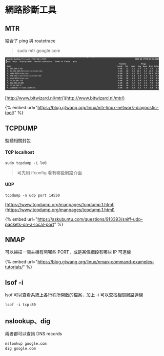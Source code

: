# 網路診斷工具

## MTR

結合了 ping 與 routetrace

> sudo mtr google.com

![](../.gitbook/assets/ying-mu-kuai-zhao-20200817-shang-wu-10.03.35.png)

[http://www.bitwizard.nl/mtr/](http://www.bitwizard.nl/mtr/)

{% embed url="https://blog.gtwang.org/linux/mtr-linux-network-diagnostic-tool/" %}

## TCPDUMP

監聽相關封包

#### TCP localhost 

```text
sudo tcpdump -i lo0
```

> 可先用 ifconfig 看有哪些網路介面

#### UDP

```text
tcpdump -n udp port 14550
```

[https://www.tcpdump.org/manpages/tcpdump.1.html](https://www.tcpdump.org/manpages/tcpdump.1.html)

{% embed url="https://askubuntu.com/questions/913393/sniff-udp-packets-on-a-local-port" %}

## NMAP

可以掃描一個主機有開哪些 PORT，或是某個網段有哪些 IP 可連線

{% embed url="https://blog.gtwang.org/linux/nmap-command-examples-tutorials/" %}

## lsof -i

lsof 可以查看系統上各行程所開啟的檔案，加上 -i 可以查找相關網路連線

```text
lsof -i tcp:80
```

## nslookup、dig

兩者都可以查詢 DNS records

```text
nslookup google.com
dig google.com
```




